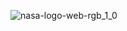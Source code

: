 ![nasa-logo-web-rgb_1_0](https://user-images.githubusercontent.com/74912130/222957985-a5c4c379-1246-4755-9ef9-e9a8e5178f04.png)
